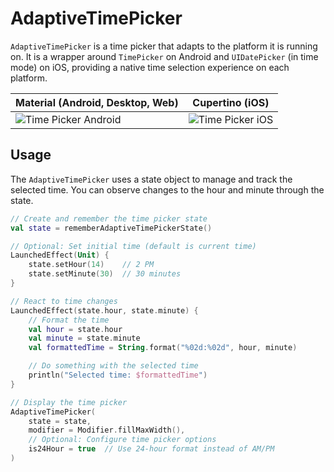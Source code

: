 # AdaptiveTimePicker

`AdaptiveTimePicker` is a time picker that adapts to the platform it is running on. It is a wrapper around `TimePicker` on Android and `UIDatePicker` (in time mode) on iOS, providing a native time selection experience on each platform.

| Material (Android, Desktop, Web)                              | Cupertino (iOS)                                       |
|---------------------------------------------------------------|-------------------------------------------------------|
| ![Time Picker Android](../images/AdaptiveTimePicker-android.png) | ![Time Picker iOS](../images/AdaptiveTimePicker-ios.png) |

## Usage

The `AdaptiveTimePicker` uses a state object to manage and track the selected time. You can observe changes to the hour and minute through the state.

```kotlin
// Create and remember the time picker state
val state = rememberAdaptiveTimePickerState()

// Optional: Set initial time (default is current time)
LaunchedEffect(Unit) {
    state.setHour(14)    // 2 PM
    state.setMinute(30)  // 30 minutes
}

// React to time changes
LaunchedEffect(state.hour, state.minute) {
    // Format the time
    val hour = state.hour
    val minute = state.minute
    val formattedTime = String.format("%02d:%02d", hour, minute)

    // Do something with the selected time
    println("Selected time: $formattedTime")
}

// Display the time picker
AdaptiveTimePicker(
    state = state,
    modifier = Modifier.fillMaxWidth(),
    // Optional: Configure time picker options
    is24Hour = true  // Use 24-hour format instead of AM/PM
)
```

